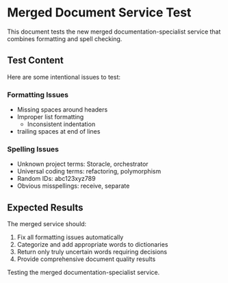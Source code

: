 # Merged Document Service Test

This document tests the new merged documentation-specialist service that
combines formatting and spell checking.

## Test Content

Here are some intentional issues to test:

### Formatting Issues

- Missing spaces around headers
- Improper list formatting
  - Inconsistent indentation
- trailing spaces at end of lines

### Spelling Issues

- Unknown project terms: Storacle, orchestrator
- Universal coding terms: refactoring, polymorphism
- Random IDs: abc123xyz789
- Obvious misspellings: receive, separate

## Expected Results

The merged service should:

1. Fix all formatting issues automatically
2. Categorize and add appropriate words to dictionaries
3. Return only truly uncertain words requiring decisions
4. Provide comprehensive document quality results

Testing the merged documentation-specialist service.
